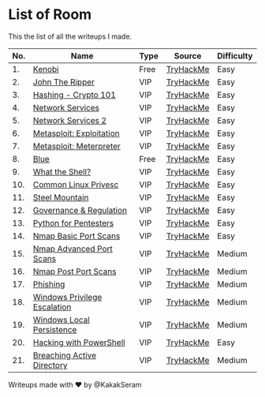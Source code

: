 # List of Room

This the list of all the writeups I made.

|No.|Name|Type|Source|Difficulty|
|---|----|----|------|----------|
|1.|[Kenobi](./Kenobi/README.md)|Free|[TryHackMe](https://tryhackme.com/r/room/kenobi)|Easy|
|2.|[John The Ripper](./JohnTheRipper/README.md)|VIP|[TryHackMe](https://tryhackme.com/room/johntheripper0)|Easy|
|3.|[Hashing - Crypto 101](./HashingCrypto101/README.md)|VIP|[TryHackMe](https://tryhackme.com/room/hashingcrypto101)|Easy|
|4.|[Network Services](./NetworkServices/README.md)|VIP|[TryHackMe](https://tryhackme.com/room/networkservices)|Easy|
|5.|[Network Services 2](./NetworkServices2/README.md)|VIP|[TryHackMe](https://tryhackme.com/room/networkservices2)|Easy|
|6.|[Metasploit: Exploitation](./MetasploitExploitation/README.md)|VIP|[TryHackMe](https://tryhackme.com/room/metasploitexploitation)|Easy|
|7.|[Metasploit: Meterpreter](./MetasploitMeterpreter/README.md)|VIP|[TryHackMe](https://tryhackme.com/room/meterpreter)|Easy|
|8.|[Blue](./Blue/README.md)|Free|[TryHackMe](https://tryhackme.com/room/blue)|Easy|
|9.|[What the Shell?](./WhatTheShell/README.md)|VIP|[TryHackMe](https://tryhackme.com/room/introtoshells)|Easy|
|10.|[Common Linux Privesc](./CommonLinuxPrivesc/README.md)|VIP|[TryHackMe](https://tryhackme.com/room/commonlinuxprivesc)|Easy|
|11.|[Steel Mountain](./SteelMountain/README.md)|VIP|[TryHackMe](https://tryhackme.com/room/steelmountain)|Easy|
|12.|[Governance & Regulation](./GovernanceRegulation/README.md)|VIP|[TryHackMe](https://tryhackme.com/r/room/cybergovernanceregulation)|Easy|
|13.|[Python for Pentesters](./PythonforPentesters/README.md)|VIP|[TryHackMe](https://tryhackme.com/room/pythonforcybersecurity)|Easy|
|14.|[Nmap Basic Port Scans](./NmapBasicPortScans/README.md)|VIP|[TryHackMe](https://tryhackme.com/r/room/nmap02)|Easy|
|15.|[Nmap Advanced Port Scans](./NmapAdvancedPortScans/README.md)|VIP|[TryHackMe](https://tryhackme.com/r/room/nmap03)|Medium|
|16.|[Nmap Post Port Scans](./NmapPostPortScans/README.md)|VIP|[TryHackMe](https://tryhackme.com/r/room/nmap04)|Medium|
|17.|[Phishing](./Phishing/README.md)|VIP|[TryHackMe](https://tryhackme.com/r/room/phishingyl)|Medium|
|18.|[Windows Privilege Escalation](./WindowsPrivilegeEscalation/README.md)|VIP|[TryHackMe](https://tryhackme.com/r/room/windowsprivesc20)|Medium|
|19.|[Windows Local Persistence](./WindowsLocalPersistence/README.md)|VIP|[TryHackMe](https://tryhackme.com/r/room/windowslocalpersistence)|Medium|
|20.|[Hacking with PowerShell](./HackingWithPowerShell/README.md)|VIP|[TryHackMe](https://tryhackme.com/r/room/powershell)|Easy|
|21.|[Breaching Active Directory](./BreachingActiveDirectory/README.md)|VIP|[TryHackMe](https://tryhackme.com/r/room/breachingad)|Medium|

Writeups made with :heart: by @KakakSeram
